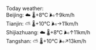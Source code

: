 Today weather:  
Beijing: ☁️   🌡️+8°C 🌬️↑9km/h  
Tianjin: ⛅️  🌡️+10°C 🌬️→11km/h  
Shijiazhuang: ☁️   🌡️+8°C 🌬️↑11km/h  
Tangshan: ⛅️  🌡️+10°C 🌬️↗13km/h  
